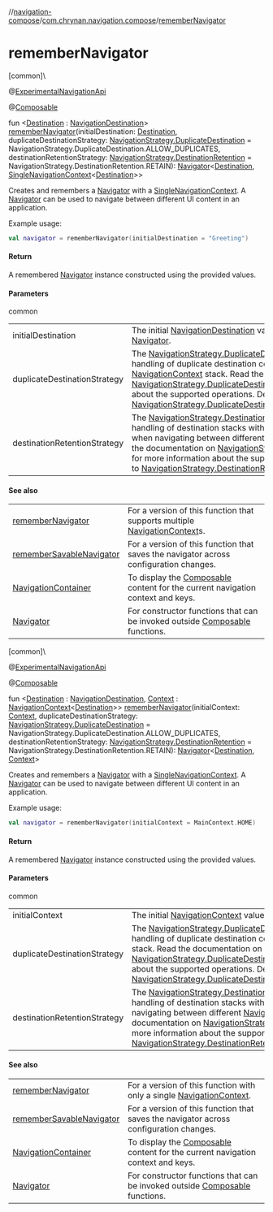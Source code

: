 //[navigation-compose](../../index.md)/[com.chrynan.navigation.compose](index.md)/[rememberNavigator](remember-navigator.md)

# rememberNavigator

[common]\

@[ExperimentalNavigationApi](../../../navigation-core/navigation-core/com.chrynan.navigation/-experimental-navigation-api/index.md)

@[Composable](https://developer.android.com/reference/kotlin/androidx/compose/runtime/Composable.html)

fun &lt;[Destination](remember-navigator.md) : [NavigationDestination](../../../navigation-core/com.chrynan.navigation/-navigation-destination/index.md)&gt; [rememberNavigator](remember-navigator.md)(initialDestination: [Destination](remember-navigator.md), duplicateDestinationStrategy: [NavigationStrategy.DuplicateDestination](../../../navigation-core/navigation-core/com.chrynan.navigation/-navigation-strategy/-duplicate-destination/index.md) = NavigationStrategy.DuplicateDestination.ALLOW_DUPLICATES, destinationRetentionStrategy: [NavigationStrategy.DestinationRetention](../../../navigation-core/navigation-core/com.chrynan.navigation/-navigation-strategy/-destination-retention/index.md) = NavigationStrategy.DestinationRetention.RETAIN): [Navigator](../../../navigation-core/navigation-core/com.chrynan.navigation/-navigator/index.md)&lt;[Destination](remember-navigator.md), [SingleNavigationContext](../../../navigation-core/navigation-core/com.chrynan.navigation/-single-navigation-context/index.md)&lt;[Destination](remember-navigator.md)&gt;&gt;

Creates and remembers a [Navigator](../../../navigation-core/navigation-core/com.chrynan.navigation/-navigator/index.md) with a [SingleNavigationContext](../../../navigation-core/navigation-core/com.chrynan.navigation/-single-navigation-context/index.md). A [Navigator](../../../navigation-core/navigation-core/com.chrynan.navigation/-navigator/index.md) can be used to navigate between different UI content in an application.

Example usage:

```kotlin
val navigator = rememberNavigator(initialDestination = "Greeting")
```

#### Return

A remembered [Navigator](../../../navigation-core/navigation-core/com.chrynan.navigation/-navigator/index.md) instance constructed using the provided values.

#### Parameters

common

| | |
|---|---|
| initialDestination | The initial [NavigationDestination](../../../navigation-core/com.chrynan.navigation/-navigation-destination/index.md) value to start at for this [Navigator](../../../navigation-core/navigation-core/com.chrynan.navigation/-navigator/index.md). |
| duplicateDestinationStrategy | The [NavigationStrategy.DuplicateDestination](../../../navigation-core/navigation-core/com.chrynan.navigation/-navigation-strategy/-duplicate-destination/index.md) strategy for handling of duplicate destination content within a [NavigationContext](../../../navigation-core/navigation-core/com.chrynan.navigation/-navigation-context/index.md) stack. Read the documentation on [NavigationStrategy.DuplicateDestination](../../../navigation-core/navigation-core/com.chrynan.navigation/-navigation-strategy/-duplicate-destination/index.md) for more information about the supported operations. Defaults to [NavigationStrategy.DuplicateDestination.ALLOW_DUPLICATES](../../../navigation-core/navigation-core/com.chrynan.navigation/-navigation-strategy/-duplicate-destination/-a-l-l-o-w_-d-u-p-l-i-c-a-t-e-s/index.md). |
| destinationRetentionStrategy | The [NavigationStrategy.DestinationRetention](../../../navigation-core/navigation-core/com.chrynan.navigation/-navigation-strategy/-destination-retention/index.md) strategy for handling of destination stacks within a [NavigationContext](../../../navigation-core/navigation-core/com.chrynan.navigation/-navigation-context/index.md) when navigating between different [NavigationContext](../../../navigation-core/navigation-core/com.chrynan.navigation/-navigation-context/index.md)s. Read the documentation on [NavigationStrategy.DestinationRetention](../../../navigation-core/navigation-core/com.chrynan.navigation/-navigation-strategy/-destination-retention/index.md) for more information about the supported operations. Defaults to [NavigationStrategy.DestinationRetention.RETAIN](../../../navigation-core/navigation-core/com.chrynan.navigation/-navigation-strategy/-destination-retention/-r-e-t-a-i-n/index.md). |

#### See also

| | |
|---|---|
| [rememberNavigator](remember-navigator.md) | For a version of this function that supports multiple [NavigationContext](../../../navigation-core/navigation-core/com.chrynan.navigation/-navigation-context/index.md)s. |
| [rememberSavableNavigator](remember-savable-navigator.md) | For a version of this function that saves the navigator across configuration changes. |
| [NavigationContainer](-navigation-container.md) | To display the [Composable](https://developer.android.com/reference/kotlin/androidx/compose/runtime/Composable.html) content for the current navigation context and keys. |
| [Navigator](../../../navigation-core/navigation-core/com.chrynan.navigation/-navigator/index.md) | For constructor functions that can be invoked outside [Composable](https://developer.android.com/reference/kotlin/androidx/compose/runtime/Composable.html) functions. |

[common]\

@[ExperimentalNavigationApi](../../../navigation-core/navigation-core/com.chrynan.navigation/-experimental-navigation-api/index.md)

@[Composable](https://developer.android.com/reference/kotlin/androidx/compose/runtime/Composable.html)

fun &lt;[Destination](remember-navigator.md) : [NavigationDestination](../../../navigation-core/com.chrynan.navigation/-navigation-destination/index.md), [Context](remember-navigator.md) : [NavigationContext](../../../navigation-core/navigation-core/com.chrynan.navigation/-navigation-context/index.md)&lt;[Destination](remember-navigator.md)&gt;&gt; [rememberNavigator](remember-navigator.md)(initialContext: [Context](remember-navigator.md), duplicateDestinationStrategy: [NavigationStrategy.DuplicateDestination](../../../navigation-core/navigation-core/com.chrynan.navigation/-navigation-strategy/-duplicate-destination/index.md) = NavigationStrategy.DuplicateDestination.ALLOW_DUPLICATES, destinationRetentionStrategy: [NavigationStrategy.DestinationRetention](../../../navigation-core/navigation-core/com.chrynan.navigation/-navigation-strategy/-destination-retention/index.md) = NavigationStrategy.DestinationRetention.RETAIN): [Navigator](../../../navigation-core/navigation-core/com.chrynan.navigation/-navigator/index.md)&lt;[Destination](remember-navigator.md), [Context](remember-navigator.md)&gt;

Creates and remembers a [Navigator](../../../navigation-core/navigation-core/com.chrynan.navigation/-navigator/index.md) with a [SingleNavigationContext](../../../navigation-core/navigation-core/com.chrynan.navigation/-single-navigation-context/index.md). A [Navigator](../../../navigation-core/navigation-core/com.chrynan.navigation/-navigator/index.md) can be used to navigate between different UI content in an application.

Example usage:

```kotlin
val navigator = rememberNavigator(initialContext = MainContext.HOME)
```

#### Return

A remembered [Navigator](../../../navigation-core/navigation-core/com.chrynan.navigation/-navigator/index.md) instance constructed using the provided values.

#### Parameters

common

| | |
|---|---|
| initialContext | The initial [NavigationContext](../../../navigation-core/navigation-core/com.chrynan.navigation/-navigation-context/index.md) value to start at for this [Navigator](../../../navigation-core/navigation-core/com.chrynan.navigation/-navigator/index.md). |
| duplicateDestinationStrategy | The [NavigationStrategy.DuplicateDestination](../../../navigation-core/navigation-core/com.chrynan.navigation/-navigation-strategy/-duplicate-destination/index.md) strategy for handling of duplicate destination content within a [Context](remember-navigator.md) stack. Read the documentation on [NavigationStrategy.DuplicateDestination](../../../navigation-core/navigation-core/com.chrynan.navigation/-navigation-strategy/-duplicate-destination/index.md) for more information about the supported operations. Defaults to [NavigationStrategy.DuplicateDestination.ALLOW_DUPLICATES](../../../navigation-core/navigation-core/com.chrynan.navigation/-navigation-strategy/-duplicate-destination/-a-l-l-o-w_-d-u-p-l-i-c-a-t-e-s/index.md). |
| destinationRetentionStrategy | The [NavigationStrategy.DestinationRetention](../../../navigation-core/navigation-core/com.chrynan.navigation/-navigation-strategy/-destination-retention/index.md) strategy for handling of destination stacks within a [Context](remember-navigator.md) when navigating between different [NavigationContext](../../../navigation-core/navigation-core/com.chrynan.navigation/-navigation-context/index.md)s. Read the documentation on [NavigationStrategy.DestinationRetention](../../../navigation-core/navigation-core/com.chrynan.navigation/-navigation-strategy/-destination-retention/index.md) for more information about the supported operations. Defaults to [NavigationStrategy.DestinationRetention.RETAIN](../../../navigation-core/navigation-core/com.chrynan.navigation/-navigation-strategy/-destination-retention/-r-e-t-a-i-n/index.md). |

#### See also

| | |
|---|---|
| [rememberNavigator](remember-navigator.md) | For a version of this function with only a single [NavigationContext](../../../navigation-core/navigation-core/com.chrynan.navigation/-navigation-context/index.md). |
| [rememberSavableNavigator](remember-savable-navigator.md) | For a version of this function that saves the navigator across configuration changes. |
| [NavigationContainer](-navigation-container.md) | To display the [Composable](https://developer.android.com/reference/kotlin/androidx/compose/runtime/Composable.html) content for the current navigation context and keys. |
| [Navigator](../../../navigation-core/navigation-core/com.chrynan.navigation/-navigator/index.md) | For constructor functions that can be invoked outside [Composable](https://developer.android.com/reference/kotlin/androidx/compose/runtime/Composable.html) functions. |
